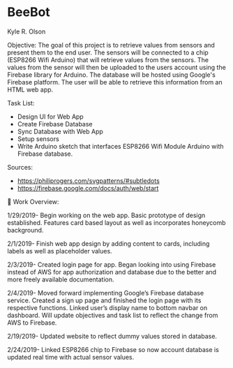 # BeeBot
Kyle R. Olson

Objective: The goal of this project is to retrieve values from sensors and present them to the end user. The sensors will be connected to a chip (ESP8266 Wifi Arduino) that will retrieve values from the sensors. The values from the sensor will then be uploaded to the users account using the Firebase library for Arduino. The database will be hosted using Google's Firebase platform. The user will be able to retrieve this information from an HTML web app. 

Task List:
* Design UI for Web App
* Create Firebase Database
* Sync Database with Web App
* Setup sensors
* Write Arduino sketch that interfaces ESP8266 Wifi Module Arduino with Firebase database. 

Sources:
- https://philiprogers.com/svgpatterns/#subtledots
- https://firebase.google.com/docs/auth/web/start


Work Overview:

1/29/2019- Begin working on the web app. Basic prototype of design established. Features card based layout as well as incorporates honeycomb background. 

2/1/2019- Finish web app design by adding content to cards, including labels as well as placeholder values.

2/3/2019- Created login page for app. Began looking into using Firebase instead of AWS for app authorization and database due to the better and more freely available documentation.

2/4/2019- Moved forward implementing Google’s Firebase database service. Created a sign up page and finished the login page with its respective functions. Linked user’s display name to bottom navbar on dashboard. Will update objectives and task list to reflect the change from AWS to Firebase. 

2/19/2019- Updated website to reflect dummy values stored in database.

2/24/2019- Linked ESP8266 chip to Firebase so now account database is updated real time with actual sensor values.

